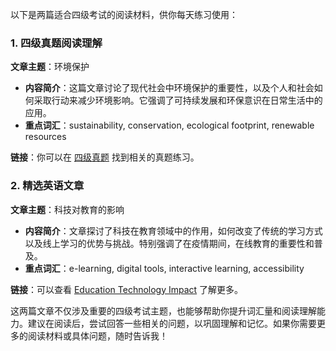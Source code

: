 以下是两篇适合四级考试的阅读材料，供你每天练习使用：

### 1. **四级真题阅读理解**
**文章主题**：环境保护
- **内容简介**：这篇文章讨论了现代社会中环境保护的重要性，以及个人和社会如何采取行动来减少环境影响。它强调了可持续发展和环保意识在日常生活中的应用。
- **重点词汇**：sustainability, conservation, ecological footprint, renewable resources

**链接**：你可以在 [四级真题](https://www.koolearn.com/zh/jiqiao/2021/0122/121394.html) 找到相关的真题练习。

### 2. **精选英语文章**
**文章主题**：科技对教育的影响
- **内容简介**：文章探讨了科技在教育领域中的作用，如何改变了传统的学习方式以及线上学习的优势与挑战。特别强调了在疫情期间，在线教育的重要性和普及。
- **重点词汇**：e-learning, digital tools, interactive learning, accessibility

**链接**：可以查看 [Education Technology Impact](https://edtechmagazine.com/higher/article/2021/05/impact-technology-education) 了解更多。

这两篇文章不仅涉及重要的四级考试主题，也能够帮助你提升词汇量和阅读理解能力。建议在阅读后，尝试回答一些相关的问题，以巩固理解和记忆。如果你需要更多的阅读材料或具体问题，随时告诉我！